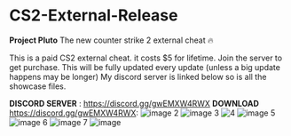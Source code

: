 # CS2-External-Release
**Project Pluto** The new counter strike 2 external cheat :fire:

This is a paid CS2 external cheat. it costs $5 for lifetime. Join the server to get purchase. This will be fully updated every update (unless a big update happens may be longer) My discord server is linked below so is all the showcase files.

**DISCORD SERVER** : https://discord.gg/gwEMXW4RWX
**DOWNLOAD** https://discord.gg/gwEMXW4RWX: 
![image 2](https://github.com/user-attachments/assets/b8777a33-1807-44ff-90e0-82d5a19452b4)
![image 3](https://github.com/user-attachments/assets/40fd1f9b-b35b-4103-820d-e2b91bdd3112)
![4](https://github.com/user-attachments/assets/4500402f-090b-4cd6-a511-9bfefa8d82c9)
![image 5](https://github.com/user-attachments/assets/e2722822-1157-4058-ad0a-b3970ff9146d)
![image 6](https://github.com/user-attachments/assets/cc054790-f698-40c7-bef7-6fb02ad880df)
![image 7](https://github.com/user-attachments/assets/a7b6e01a-5f4c-4e0f-9833-134637b4c3c1)
![image](https://github.com/user-attachments/assets/2d8ca457-94be-4e22-8c68-831682b11e65)
